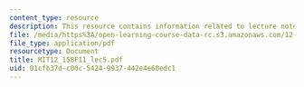 ```yaml
---
content_type: resource
description: This resource contains information related to lecture notes.
file: /media/https%3A/open-learning-course-data-rc.s3.amazonaws.com/12-158-molecular-biogeochemistry-fall-2011/01cfb37dc00c54249937442e4e60edc1_MIT12_158F11_lec5.pdf
file_type: application/pdf
resourcetype: Document
title: MIT12_158F11_lec5.pdf
uid: 01cfb37d-c00c-5424-9937-442e4e60edc1
---
```

